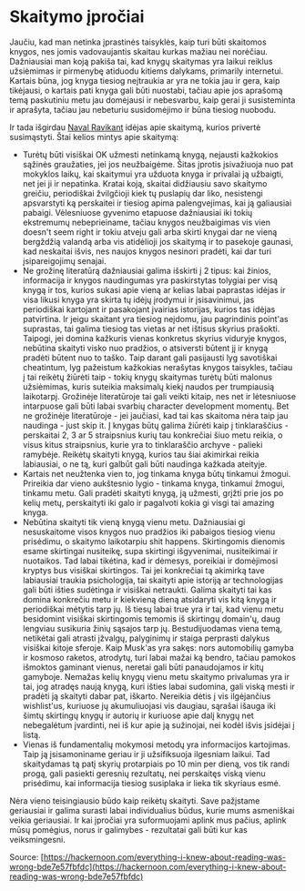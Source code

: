 # Skaitymo įpročiai

Jaučiu, kad man netinka įprastinės taisyklės, kaip turi būti skaitomos knygos, nes jomis vadovaujantis skaitau kurkas mažiau nei norėčiau. Dažniausiai man koją pakiša tai, kad knygų skaitymas yra laikui reiklus užsiėmimas ir pirmenybę atiduodu kitiems dalykams, primarily internetui. Kartais būna, jog knyga tiesiog neįtraukia ar yra ne tokia jau ir gera, kaip tikėjausi, o kartais pati knyga gali būti nuostabi, tačiau apie jos aprašomą temą paskutiniu metu jau domėjausi ir nebesvarbu, kaip gerai ji susisteminta ir aprašyta, tačiau jau nebeturiu susidomėjimo ir būna tiesiog nuobodu.

Ir tada išgirdau [Naval Ravikant](https://fs.blog/naval-ravikant/) idėjas apie skaitymą, kurios privertė susimąstyti. Štai kelios mintys apie skaitymą: 

* Turėtų būti visiškai OK užmesti netinkamą knygą, nejausti kažkokios sąžinės graužaties, jei jos neužbaigėme. Šitas įprotis įsivažiuoja nuo pat mokyklos laikų, kai skaitymui yra užduota knyga ir privalai ją užbaigti, net jei ji ir nepatinka. Kratai koją, skaitai didžiausiu savo skaitymo greičiu, periodiškai žvilgčioji kiek tų puslapių dar liko, nesistengi apsvarstyti ką perskaitei ir tiesiog apima palengvejimas, kai ją galiausiai pabaigi. Vėlesniuose gyvenimo etapuose dažniausiai iki tokių ekstremumų nebeprieiname, tačiau knygos neužbaigimas vis vien doesn't seem right ir tokiu atveju gali arba skirti knygai dar ne vieną bergždžią valandą arba vis atidėlioji jos skaitymą ir to pasekoje gaunasi, kad neskaitai išvis, nes naujos knygos nesinori pradėti, kai dar turi įsipareigojimų senajai.
* Ne grožinę literatūrą dažniausiai galima išskirti į 2 tipus: kai žinios, informacija ir knygos naudingumas yra paskirstytas tolygiai per visą knygą ir tos, kurios sukasi apie vieną ar kelias labai paprastas idėjas ir visa likusi knyga yra skirta tų idėjų įrodymui ir įsisavinimui, jas periodiškai kartojant ir pasakojant įvairias istorijas, kurios tas idėjas patvirtina. Ir jeigu skaitant yra tiesiog neįdomu, jau pagrindinis point'as suprastas, tai galima tiesiog tas vietas ar net ištisus skyrius prašokti. Taipogi, jei domina kažkuris vienas konkretus skyrius viduryje knygos, nebūtina skaityti visko nuo pradžios, o atsiversti būtent jį ir knygą pradėti būtent nuo to taško. Taip darant gali pasijausti lyg savotiškai cheatintum, lyg pažeistum kažkokias nerašytas knygos taisykles, tačiau į tai reikėtų žiūrėti taip - tokių knygų skaitymas turėtų būti malonus užsiėmimas, kuris suteikia maksimalų kiekį naudos per trumpiausią laikotarpį. Grožinėje literatūroje tai gali veikti kitaip, nes net ir lėtesniuose intarpuose gali būti labai svarbių character development momentų. Bet ne grožinėje literatūroje - jei jaučiasi, kad tai kas skaitoma nėra taip jau naudinga - just skip it. Į knygas būtų galima žiūrėti kaip į tinklaraščius - perskaitai 2, 3 ar 5 straipsnius kurių tau konkrečiai šiuo metu reikia, o visus kitus straipsnius, kurie yra to tinklaraščio archyve - palieki ramybėje. Reikėtų skaityti knygą, kurios tau šiai akimirkai reikia labiausiai, o ne tą, kuri galbūt gali būti naudinga kažkada ateityje.
* Kartais net neužtenka vien to, jog tinkama knyga būtų tinkamui žmogui. Prireikia dar vieno aukštesnio lygio - tinkama knyga, tinkamui žmogui, tinkamu metu. Gali pradėti skaityti knygą, ją užmesti, grįžti prie jos po kelių metų, perskaityti iki galo ir pagalvoti kokia gi visgi tai amazing knyga.
* Nebūtina skaityti tik vieną knygą vienu metu. Dažniausiai gi nesuskaitome visos knygos nuo pradžios iki pabaigos tiesiog vienu prisėdimu, o skaitymo laikotarpiu shit happens. Skirtingomis dienomis esame skirtingai nusiteikę, supa skirtingi išgyvenimai, nusiteikimai ir nuotaikos. Tad labai tikėtina, kad ir dėmesys, poreikiai ir domėjimosi kryptys bus visiškai skirtingos. Tai jei konkrečiai tą akimirką tave labiausiai traukia psichologija, tai skaityti apie istoriją ar technologijas gali būti išties sudėtinga ir visiškai netraukti. Galima skaityti tai kas domina konkrečiu metu ir kiekvieną dieną atsidaryti vis kitą knygą ir periodiškai mėtytis tarp jų. Iš tiesų labai true yra ir tai, kad vienu metu besidomint visiškai skirtingomis temomis iš skirtingų domain'ų, daug lengviau susikuria žinių sąsajos tarp jų. Bestudijuodamas viena temą, netikėtai gali atrasti įžvalgų, palyginimų ir staiga perprasti dalykus visiškai kitoje sferoje. Kaip Musk'as yra sakęs: nors automobilių gamyba ir kosmoso raketos, atrodytų, turi labai mažai ką bendro, tačiau pamokos išmoktos gaminant vienus, neretai gali būti panaudojamos ir kitų gamyboje. Nemažas kelių knygų vienu metu skaitymo privalumas yra ir tai, jog atradęs naują knygą, kuri išties labai sudomina, gali viską mesti ir pradėti ją skaityti dabar pat, iškarto. Nereikia dėtis į vis ilgėjančius wishlist'us, kuriuose jų akumuliuojasi vis daugiau, sąrašai išauga iki šimtų skirtingų knygų ir autorių ir kuriuose apie dalį knygų net nebegalėtum įvardinti, nei iš kur apie ją sužinojai, nei kodėl išvis įsidėjai į listą. 
* Vienas iš fundamentalių mokymosi metodų yra informacijos kartojimas. Taip ją įsisamoniname geriau ir ji užsifiksuoja ilgesniam laikui. Tad skaitydamas tą patį skyrių protarpiais po 10 min per dieną, vos tik randi progą, gali pasiekti geresnių rezultatų, nei perskaitęs viską vienu prisėdimu, kai informacija tiesiog susiplaka ir lieka tik skyriaus esmė.

Nėra vieno teisingiausio būdo kaip reikėtų skaityti. Save pažįstame geriausiai ir galima surasti labai individualius būdus, kurie mums asmeniškai veikia geriausiai. Ir kai įpročiai yra suformuojami aplink mus pačius, aplink mūsų pomėgius, norus ir galimybes - rezultatai gali būti kur kas veiksmingesni.

Source: [https://hackernoon.com/everything-i-knew-about-reading-was-wrong-bde7e57fbfdc](https://hackernoon.com/everything-i-knew-about-reading-was-wrong-bde7e57fbfdc)

